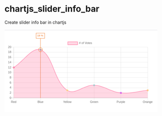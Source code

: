 # chartjs_slider_info_bar

Create slider info bar in chartjs

<img src="https://github.com/vikash077/chartjs_slider_info_bar/blob/main/graph.png"/>
